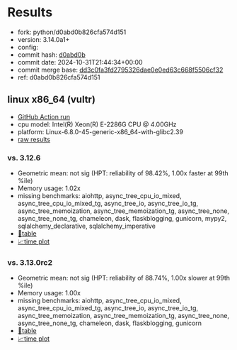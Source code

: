# Results

- fork: python/d0abd0b826cfa574d151
- version: 3.14.0a1+
- config: 
- commit hash: [d0abd0b](https://github.com/python/cpython/commit/d0abd0b)
- commit date: 2024-10-31T21:44:34+00:00
- commit merge base: [dd3c0fa3fd2795326dae0e0ed63c668f5506cf32](https://github.com/python/cpython/commit/dd3c0fa3fd2795326dae0e0ed63c668f5506cf32)
- ref: d0abd0b826cfa574d151

## linux x86_64 (vultr)

- [GitHub Action run](https://github.com/facebookexperimental/free-threading-benchmarking/actions/runs/11621986646)
- cpu model: Intel(R) Xeon(R) E-2286G CPU @ 4.00GHz
- platform: Linux-6.8.0-45-generic-x86_64-with-glibc2.39
- [raw results](bm-20241031-vultr-x86_64-python-d0abd0b826cfa574d151-3.14.0a1%2B-d0abd0b.json)

### vs. 3.12.6

- Geometric mean: not sig (HPT: reliability of 98.42%, 1.00x faster at 99th %ile)
- Memory usage: 1.02x
- missing benchmarks: aiohttp, async_tree_cpu_io_mixed, async_tree_cpu_io_mixed_tg, async_tree_io, async_tree_io_tg, async_tree_memoization, async_tree_memoization_tg, async_tree_none, async_tree_none_tg, chameleon, dask, flaskblogging, gunicorn, mypy2, sqlalchemy_declarative, sqlalchemy_imperative
- [📄table](bm-20241031-vultr-x86_64-python-d0abd0b826cfa574d151-3.14.0a1%2B-d0abd0b-vs-3.12.6.md)
- [📈time plot](bm-20241031-vultr-x86_64-python-d0abd0b826cfa574d151-3.14.0a1%2B-d0abd0b-vs-3.12.6.svg)

### vs. 3.13.0rc2

- Geometric mean: not sig (HPT: reliability of 88.74%, 1.00x slower at 99th %ile)
- Memory usage: 1.00x
- missing benchmarks: aiohttp, async_tree_cpu_io_mixed, async_tree_cpu_io_mixed_tg, async_tree_io, async_tree_io_tg, async_tree_memoization, async_tree_memoization_tg, async_tree_none, async_tree_none_tg, chameleon, dask, flaskblogging, gunicorn
- [📄table](bm-20241031-vultr-x86_64-python-d0abd0b826cfa574d151-3.14.0a1%2B-d0abd0b-vs-3.13.0rc2.md)
- [📈time plot](bm-20241031-vultr-x86_64-python-d0abd0b826cfa574d151-3.14.0a1%2B-d0abd0b-vs-3.13.0rc2.svg)

